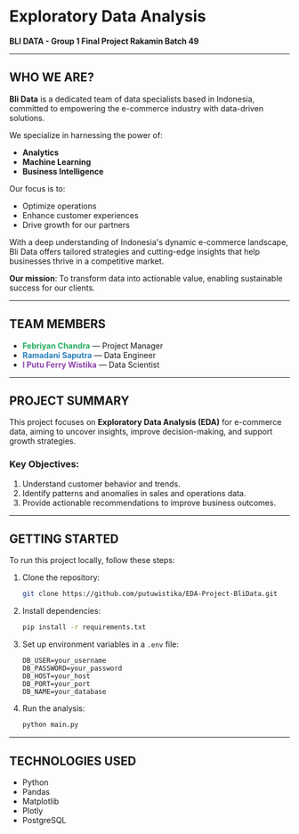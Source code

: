 
# Exploratory Data Analysis  
**BLI DATA - Group 1 Final Project Rakamin Batch 49**  

---

## WHO WE ARE?  
**Bli Data** is a dedicated team of data specialists based in Indonesia, committed to empowering the e-commerce industry with data-driven solutions.  

We specialize in harnessing the power of:  
- **Analytics**  
- **Machine Learning**  
- **Business Intelligence**  

Our focus is to:  
- Optimize operations  
- Enhance customer experiences  
- Drive growth for our partners  

With a deep understanding of Indonesia's dynamic e-commerce landscape, Bli Data offers tailored strategies and cutting-edge insights that help businesses thrive in a competitive market.  

**Our mission**: To transform data into actionable value, enabling sustainable success for our clients.  

---

## TEAM MEMBERS  
- **<span style="color:#27AE60">Febriyan Chandra</span>** — Project Manager  
- **<span style="color:#2980B9">Ramadani Saputra</span>** — Data Engineer  
- **<span style="color:#8E44AD">I Putu Ferry Wistika</span>** — Data Scientist  

---

## PROJECT SUMMARY  
This project focuses on **Exploratory Data Analysis (EDA)** for e-commerce data, aiming to uncover insights, improve decision-making, and support growth strategies.  

### Key Objectives:  
1. Understand customer behavior and trends.  
2. Identify patterns and anomalies in sales and operations data.  
3. Provide actionable recommendations to improve business outcomes.  

---

## GETTING STARTED  
To run this project locally, follow these steps:  
1. Clone the repository:  
   ```bash
   git clone https://github.com/putuwistika/EDA-Project-BliData.git
   ```  
2. Install dependencies:  
   ```bash
   pip install -r requirements.txt
   ```  
3. Set up environment variables in a `.env` file:  
   ```env
   DB_USER=your_username
   DB_PASSWORD=your_password
   DB_HOST=your_host
   DB_PORT=your_port
   DB_NAME=your_database
   ```  
4. Run the analysis:  
   ```bash
   python main.py
   ```  

---

## TECHNOLOGIES USED  
- Python  
- Pandas  
- Matplotlib  
- Plotly  
- PostgreSQL  

